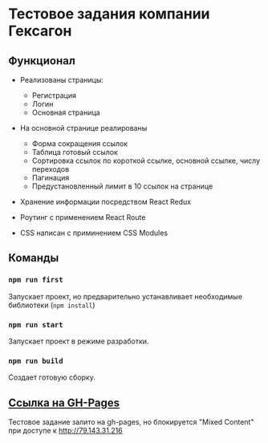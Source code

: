 # Тестовое задания компании Гексагон

## Функционал
*  Реализованы страницы:
    * Регистрация
    * Логин
    * Основная страница

* На основной странице реалированы
  * Форма сокращения ссылок
  * Таблица готовый ссылок
  * Сортировка ссылок по короткой ссылке, основной ссылке, числу переходов
  * Пагинация
  * Предустановленный лимит в 10 ссылок на странице

* Хранение информации посредством React Redux
* Роутинг с применением React Route
* CSS написан с приминением CSS Modules

## Команды

### `npm run first`
Запускает проект, но предварительно устанавливает необходимые библиотеки (`npm install`)

### `npm run start`
Запускает проект в режиме разработки.

### `npm run build`
Создает готовую сборку.

## [Ссылка на GH-Pages](https://grezare.github.io/hex-test-project/)

Тестовое задание залито на gh-pages, но блокируется "Mixed Content" при доступе к http://79.143.31.216

